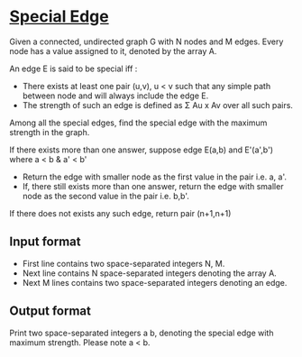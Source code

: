 # [Special Edge][link]

Given a connected, undirected graph G with N nodes and M edges. Every node has a value assigned to it, denoted by the array A.

An edge E is said to be special iff :

- There exists at least one pair (u,v), u < v such that any simple path between node and will always include the edge E.
- The strength of such an edge is defined as Σ Au x Av over all such pairs.

Among all the special edges, find the special edge with the maximum strength in the graph.

If there exists more than one answer, suppose edge E(a,b) and E'(a',b') where a < b & a' < b'

- Return the edge with smaller node as the first value in the pair i.e. a, a'.
- If, there still exists more than one answer, return the edge with smaller node as the second value in the pair i.e. b,b'.

If there does not exists any such edge, return pair (n+1,n+1)

## Input format

- First line contains two space-separated integers N, M.
- Next line contains N space-separated integers denoting the array A.
- Next M lines contains two space-separated integers denoting an edge.

## Output format

Print two space-separated integers a b, denoting the special edge with maximum strength. Please note a < b.

[link]: https://www.hackerearth.com/practice/algorithms/graphs/graph-representation/practice-problems/algorithm/special-edge-3-1e932e1e/
